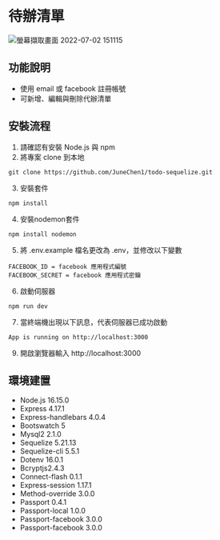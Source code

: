 # 待辦清單
![螢幕擷取畫面 2022-07-02 151115](https://user-images.githubusercontent.com/103798145/176990704-a391d7db-0f7e-4634-9226-f4f79b406b12.jpg)
## 功能說明
+ 使用 email 或 facebook 註冊帳號
+ 可新增、編輯與刪除代辦清單
## 安裝流程
1. 請確認有安裝 Node.js 與 npm
2. 將專案 clone 到本地
```
git clone https://github.com/JuneChen1/todo-sequelize.git
```
3. 安裝套件
```
npm install
```
4. 安裝nodemon套件
```
npm install nodemon
```
5. 將 .env.example 檔名更改為 .env，並修改以下變數
```
FACEBOOK_ID = facebook 應用程式編號
FACEBOOK_SECRET = facebook 應用程式密鑰
```
6. 啟動伺服器
```
npm run dev
```
7. 當終端機出現以下訊息，代表伺服器已成功啟動
```
App is running on http://localhost:3000
```
9. 開啟瀏覽器輸入 http://localhost:3000
## 環境建置
+ Node.js 16.15.0
+ Express 4.17.1
+ Express-handlebars 4.0.4
+ Bootswatch 5
+ Mysql2 2.1.0
+ Sequelize 5.21.13
+ Sequelize-cli 5.5.1
+ Dotenv 16.0.1
+ Bcryptjs2.4.3
+ Connect-flash 0.1.1
+ Express-session 1.17.1
+ Method-override 3.0.0
+ Passport 0.4.1
+ Passport-local 1.0.0
+ Passport-facebook 3.0.0
+ Passport-facebook 3.0.0
